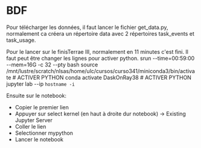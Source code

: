 # BDF
Pour télécharger les données, il faut lancer le fichier get_data.py, normalement ca créera un répertoire data avec 2 répertoires task_events et task_usage.

Pour le lancer sur le finisTerrae III, normalement en 11 minutes c'est fini. Il faut peut être changer les lignes pour activer python.
srun --time=00:59:00 --mem=16G -c 32 --pty bash
source /mnt/lustre/scratch/nlsas/home/ulc/cursos/curso341/miniconda3/bin/activate # ACTIVER PYTHON
conda activate DaskOnRay38 # ACTIVER PYTHON
jupyter lab --ip `hostname -i`

Ensuite sur le notebook:
- Copier le premier lien
- Appuyer sur select kernel (en haut à droite dur notebook) -> Existing Jupyter Server
- Coller le lien
- Selectionner mypython
- Lancer le notebook
